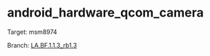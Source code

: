 android_hardware_qcom_camera
=====

Target: msm8974

Branch: [LA.BF.1.1.3_rb1.3](https://www.codeaurora.org/cgit/external/gigabyte/platform/hardware/qcom/camera/log/?h=caf/LA.BF.1.1.3_rb1.3)
